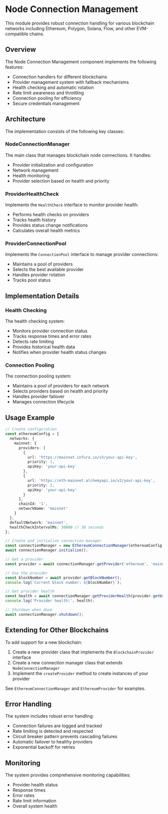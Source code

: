 # Node Connection Management

This module provides robust connection handling for various blockchain networks including Ethereum, Polygon, Solana, Flow, and other EVM-compatible chains.

## Overview

The Node Connection Management component implements the following features:

- Connection handlers for different blockchains
- Provider management system with fallback mechanisms
- Health checking and automatic rotation
- Rate limit awareness and throttling
- Connection pooling for efficiency
- Secure credentials management

## Architecture

The implementation consists of the following key classes:

### NodeConnectionManager

The main class that manages blockchain node connections. It handles:
- Provider initialization and configuration
- Network management
- Health monitoring
- Provider selection based on health and priority

### ProviderHealthCheck

Implements the `HealthCheck` interface to monitor provider health:
- Performs health checks on providers
- Tracks health history
- Provides status change notifications
- Calculates overall health metrics

### ProviderConnectionPool

Implements the `ConnectionPool` interface to manage provider connections:
- Maintains a pool of providers
- Selects the best available provider
- Handles provider rotation
- Tracks pool status

## Implementation Details

### Health Checking

The health checking system:
- Monitors provider connection status
- Tracks response times and error rates
- Detects rate limiting
- Provides historical health data
- Notifies when provider health status changes

### Connection Pooling

The connection pooling system:
- Maintains a pool of providers for each network
- Selects providers based on health and priority
- Handles provider failover
- Manages connection lifecycle

## Usage Example

```typescript
// Create configuration
const ethereumConfig = {
  networks: {
    mainnet: {
      providers: [
        {
          url: 'https://mainnet.infura.io/v3/your-api-key',
          priority: 1,
          apiKey: 'your-api-key'
        },
        {
          url: 'https://eth-mainnet.alchemyapi.io/v2/your-api-key',
          priority: 2,
          apiKey: 'your-api-key'
        }
      ],
      chainId: '1',
      networkName: 'mainnet'
    }
  },
  defaultNetwork: 'mainnet',
  healthCheckIntervalMs: 30000 // 30 seconds
};

// Create and initialize connection manager
const connectionManager = new EthereumConnectionManager(ethereumConfig);
await connectionManager.initialize();

// Get a provider
const provider = await connectionManager.getProvider('ethereum', 'mainnet');

// Use the provider
const blockNumber = await provider.getBlockNumber();
console.log(`Current block number: ${blockNumber}`);

// Get provider health
const health = await connectionManager.getProviderHealth(provider.getUrl());
console.log('Provider health:', health);

// Shutdown when done
await connectionManager.shutdown();
```

## Extending for Other Blockchains

To add support for a new blockchain:

1. Create a new provider class that implements the `BlockchainProvider` interface
2. Create a new connection manager class that extends `NodeConnectionManager`
3. Implement the `createProvider` method to create instances of your provider

See `EthereumConnectionManager` and `EthereumProvider` for examples.

## Error Handling

The system includes robust error handling:

- Connection failures are logged and tracked
- Rate limiting is detected and respected
- Circuit breaker pattern prevents cascading failures
- Automatic failover to healthy providers
- Exponential backoff for retries

## Monitoring

The system provides comprehensive monitoring capabilities:

- Provider health status
- Response times
- Error rates
- Rate limit information
- Overall system health